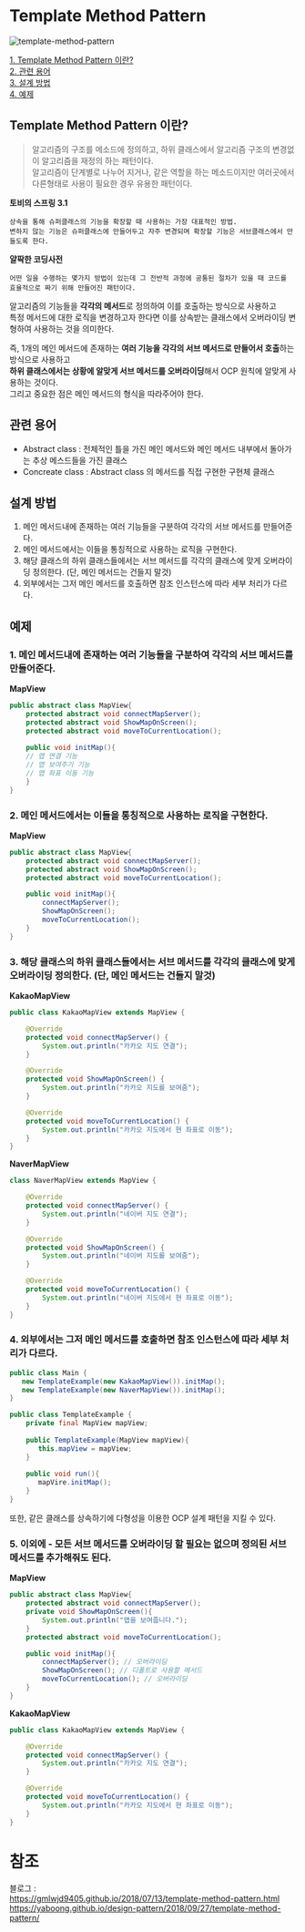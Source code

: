 # Template Method Pattern   
![template-method-pattern](https://user-images.githubusercontent.com/50267433/98928978-d6071600-251d-11eb-8740-2bd3dfa08337.png)

[1. Template Method Pattern 이란?](#Template-Method-Pattern-이란)     
[2. 관련 용어](#관련-용어)     
[3. 설계 방법](#설계-방법)     
[4. 예제](#예제)     

## Template Method Pattern 이란?   
> 알고리즘의 구조를 메소드에 정의하고, 하위 클래스에서 알고리즘 구조의 변경없이 알고리즘을 재정의 하는 패턴이다.     
> 알고리즘이 단계별로 나누어 지거나, 같은 역할을 하는 메소드이지만 여러곳에서 다른형태로 사용이 필요한 경우 유용한 패턴이다.    
 
**토비의 스프링 3.1**      
```
상속을 통해 슈퍼클래스의 기능을 확장할 때 사용하는 가장 대표적인 방법.           
변하지 않는 기능은 슈퍼클래스에 만들어두고 자주 변경되며 확장할 기능은 서브클래스에서 만들도록 한다.      
```    

**얄팍한 코딩사전**   
```
어떤 일을 수행하는 몇가지 방법이 있는데 그 전반적 과정에 공통된 절차가 있을 때 코드를 효율적으로 짜기 위해 만들어진 패턴이다.   
```
   
알고리즘의 기능들을 **각각의 메서드**로 정의하여 이를 호출하는 방식으로 사용하고       
특정 메서드에 대한 로직을 변경하고자 한다면 이를 상속받는 클래스에서 오버라이딩 변형하여 사용하는 것을 의미한다.       

즉, 1개의 메인 메서드에 존재하는 **여러 기능을 각각의 서브 메서드로 만들어서 호출**하는 방식으로 사용하고     
**하위 클래스에서는 상황에 알맞게 서브 메서드를 오버라이딩**해서 OCP 원칙에 알맞게 사용하는 것이다.         
그리고 중요한 점은 메인 메서드의 형식을 따라주어야 한다.   
    
## 관련 용어  
* Abstract class : 전체적인 틀을 가진 메인 메서드와 메인 메서드 내부에서 돌아가는 추상 메스드들을 가진 클래스     
* Concreate class : Abstract class 의 메서드를 직접 구현한 구현체 클래스     

## 설계 방법 
1. 메인 메서드내에 존재하는 여러 기능들을 구분하여 각각의 서브 메서드를 만들어준다.     
2. 메인 메서드에서는 이들을 통칭적으로 사용하는 로직을 구현한다.      
3. 해당 클래스의 하위 클래스들에서는 서브 메서드를 각각의 클래스에 맞게 오버라이딩 정의한다. (단, 메인 메서드는 건들지 말것)    
4. 외부에서는 그저 메인 메서드를 호출하면 참조 인스턴스에 따라 세부 처리가 다르다.


## 예제 
### 1. 메인 메서드내에 존재하는 여러 기능들을 구분하여 각각의 서브 메서드를 만들어준다.    
**MapView**
```java
public abstract class MapView{
    protected abstract void connectMapServer();
    protected abstract void ShowMapOnScreen();
    protected abstract void moveToCurrentLocation();
    
    public void initMap(){
    // 맵 연결 기능
    // 맵 보여주기 기능
    // 맵 좌표 이동 기능 
    }
}
```
### 2. 메인 메서드에서는 이들을 통칭적으로 사용하는 로직을 구현한다.
**MapView**
```java
public abstract class MapView{
    protected abstract void connectMapServer();
    protected abstract void ShowMapOnScreen();
    protected abstract void moveToCurrentLocation();

    public void initMap(){
        connectMapServer();
        ShowMapOnScreen();
        moveToCurrentLocation();
    }
}
```
### 3. 해당 클래스의 하위 클래스들에서는 서브 메서드를 각각의 클래스에 맞게 오버라이딩 정의한다. (단, 메인 메서드는 건들지 말것)
**KakaoMapView**   
```java
public class KakaoMapView extends MapView {

    @Override
    protected void connectMapServer() {
        System.out.println("카카오 지도 연결");
    }

    @Override
    protected void ShowMapOnScreen() {
        System.out.println("카카오 지도를 보여줌");
    }

    @Override
    protected void moveToCurrentLocation() {
        System.out.println("카카오 지도에서 현 좌표로 이동");
    }
}
```
**NaverMapView**
```java
class NaverMapView extends MapView {

    @Override
    protected void connectMapServer() {
        System.out.println("네이버 지도 연결");
    }

    @Override
    protected void ShowMapOnScreen() {
        System.out.println("네이버 지도를 보여줌");
    }

    @Override
    protected void moveToCurrentLocation() {
        System.out.println("네이버 지도에서 현 좌표로 이동");
    }
}
```

### 4. 외부에서는 그저 메인 메서드를 호출하면 참조 인스턴스에 따라 세부 처리가 다르다.
```java
public class Main {
   new TemplateExample(new KakaoMapView()).initMap();
   new TemplateExample(new NaverMapView()).initMap();
}
```
```java
public class TemplateExample {
    private final MapView mapView;
    
    public TemplateExample(MapView mapView){
       this.mapView = mapView;
    }
    
    public void run(){
       mapVire.initMap();
    }
}
```
또한, 같은 클래스를 상속하기에 다형성을 이용한 OCP 설계 패턴을 지킬 수 있다.   

### 5. 이외에 - 모든 서브 메서드를 오버라이딩 할 필요는 없으며 정의된 서브 메서드를 추가해줘도 된다.      
**MapView**
```java
public abstract class MapView{
    protected abstract void connectMapServer();
    private void ShowMapOnScreen(){
        System.out.println("맵을 보여줍니다.");
    }
    protected abstract void moveToCurrentLocation();

    public void initMap(){
        connectMapServer(); // 오버라이딩 
        ShowMapOnScreen(); // 디폴트로 사용할 메서드 
        moveToCurrentLocation(); // 오버라이딩
    }
}
```
**KakaoMapView**   
```java
public class KakaoMapView extends MapView {

    @Override
    protected void connectMapServer() {
        System.out.println("카카오 지도 연결");
    }

    @Override
    protected void moveToCurrentLocation() {
        System.out.println("카카오 지도에서 현 좌표로 이동");
    }
}
```

# 참조 
블로그 :    
https://gmlwjd9405.github.io/2018/07/13/template-method-pattern.html       
https://yaboong.github.io/design-pattern/2018/09/27/template-method-pattern/       

